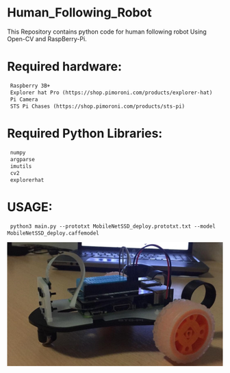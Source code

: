 # Human_Following_Robot
  This Repository contains python code for human following robot Using Open-CV and RaspBerry-Pi.
 
 # Required hardware: 
	 Raspberry 3B+
	 Explorer hat Pro (https://shop.pimoroni.com/products/explorer-hat)
	 Pi Camera
	 STS Pi Chases (https://shop.pimoroni.com/products/sts-pi)

# Required Python Libraries:
	 numpy
	 argparse
	 imutils
	 cv2
	 explorerhat

# USAGE:
	 python3 main.py --prototxt MobileNetSSD_deploy.prototxt.txt --model MobileNetSSD_deploy.caffemodel

![Human Following Robot](https://github.com/mshakeelt/Human-Following-Robot-Using-Open-CV-and-RaspBerry-Pi/blob/main/images/robot.jpg)
